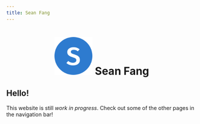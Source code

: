 ```yaml
---
title: Sean Fang
---
```


<h1 align="center">
    <img src="assets/images/favicon.png" width="100" />
    Sean Fang
</h1>

## Hello!

This website is still *work in progress*. Check out some of the other pages in the navigation bar!
